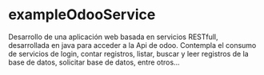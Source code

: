 # exampleOdooService
Desarrollo de una aplicación web basada en servicios RESTfull, desarrollada en java para acceder a la Api de odoo. Contempla el consumo de servicios de login, contar registros, listar, buscar y leer registros de la base de datos, solicitar base de datos, entre otros...
